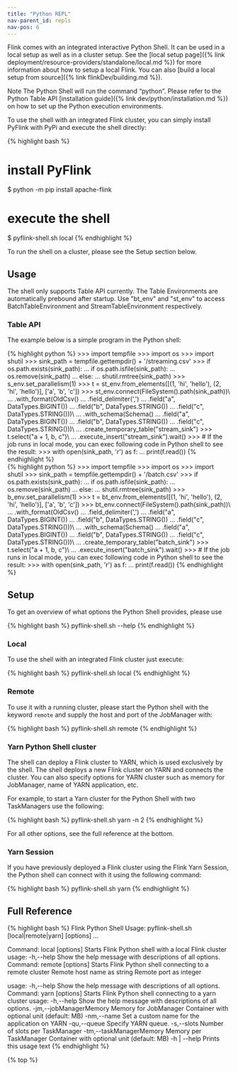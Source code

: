 ```yaml
---
title: "Python REPL"
nav-parent_id: repls
nav-pos: 6
---
```

<!--
Licensed to the Apache Software Foundation (ASF) under one
or more contributor license agreements.  See the NOTICE file
distributed with this work for additional information
regarding copyright ownership.  The ASF licenses this file
to you under the Apache License, Version 2.0 (the
"License"); you may not use this file except in compliance
with the License.  You may obtain a copy of the License at

  http://www.apache.org/licenses/LICENSE-2.0

Unless required by applicable law or agreed to in writing,
software distributed under the License is distributed on an
"AS IS" BASIS, WITHOUT WARRANTIES OR CONDITIONS OF ANY
KIND, either express or implied.  See the License for the
specific language governing permissions and limitations
under the License.
-->

Flink comes with an integrated interactive Python Shell.
It can be used in a local setup as well as in a cluster setup.
See the [local setup page]({% link deployment/resource-providers/standalone/local.md %}) for more information about how to setup a local Flink.
You can also [build a local setup from source]({% link flinkDev/building.md %}).

<span class="label label-info">Note</span> The Python Shell will run the command “python”. Please refer to the Python Table API [installation guide]({% link dev/python/installation.md %}) on how to set up the Python execution environments.

To use the shell with an integrated Flink cluster, you can simply install PyFlink with PyPi and execute the shell directly:

{% highlight bash %}
# install PyFlink
$ python -m pip install apache-flink
# execute the shell
$ pyflink-shell.sh local
{% endhighlight %}

To run the shell on a cluster, please see the Setup section below.

## Usage

The shell only supports Table API currently.
The Table Environments are automatically prebound after startup. 
Use "bt_env" and "st_env" to access BatchTableEnvironment and StreamTableEnvironment respectively.

### Table API

The example below is a simple program in the Python shell:
<div class="codetabs" markdown="1">
<div data-lang="stream" markdown="1">
{% highlight python %}
>>> import tempfile
>>> import os
>>> import shutil
>>> sink_path = tempfile.gettempdir() + '/streaming.csv'
>>> if os.path.exists(sink_path):
...     if os.path.isfile(sink_path):
...         os.remove(sink_path)
...     else:
...         shutil.rmtree(sink_path)
>>> s_env.set_parallelism(1)
>>> t = st_env.from_elements([(1, 'hi', 'hello'), (2, 'hi', 'hello')], ['a', 'b', 'c'])
>>> st_env.connect(FileSystem().path(sink_path))\
...     .with_format(OldCsv()
...         .field_delimiter(',')
...         .field("a", DataTypes.BIGINT())
...         .field("b", DataTypes.STRING())
...         .field("c", DataTypes.STRING()))\
...     .with_schema(Schema()
...         .field("a", DataTypes.BIGINT())
...         .field("b", DataTypes.STRING())
...         .field("c", DataTypes.STRING()))\
...     .create_temporary_table("stream_sink")
>>> t.select("a + 1, b, c")\
...     .execute_insert("stream_sink").wait()
>>> # If the job runs in local mode, you can exec following code in Python shell to see the result:
>>> with open(sink_path, 'r') as f:
...     print(f.read())
{% endhighlight %}
</div>
<div data-lang="batch" markdown="1">
{% highlight python %}
>>> import tempfile
>>> import os
>>> import shutil
>>> sink_path = tempfile.gettempdir() + '/batch.csv'
>>> if os.path.exists(sink_path):
...     if os.path.isfile(sink_path):
...         os.remove(sink_path)
...     else:
...         shutil.rmtree(sink_path)
>>> b_env.set_parallelism(1)
>>> t = bt_env.from_elements([(1, 'hi', 'hello'), (2, 'hi', 'hello')], ['a', 'b', 'c'])
>>> bt_env.connect(FileSystem().path(sink_path))\
...     .with_format(OldCsv()
...         .field_delimiter(',')
...         .field("a", DataTypes.BIGINT())
...         .field("b", DataTypes.STRING())
...         .field("c", DataTypes.STRING()))\
...     .with_schema(Schema()
...         .field("a", DataTypes.BIGINT())
...         .field("b", DataTypes.STRING())
...         .field("c", DataTypes.STRING()))\
...     .create_temporary_table("batch_sink")
>>> t.select("a + 1, b, c")\
...     .execute_insert("batch_sink").wait()
>>> # If the job runs in local mode, you can exec following code in Python shell to see the result:
>>> with open(sink_path, 'r') as f:
...     print(f.read())
{% endhighlight %}
</div>
</div>

## Setup

To get an overview of what options the Python Shell provides, please use

{% highlight bash %}
pyflink-shell.sh --help
{% endhighlight %}

### Local

To use the shell with an integrated Flink cluster just execute:

{% highlight bash %}
pyflink-shell.sh local
{% endhighlight %}


### Remote

To use it with a running cluster, please start the Python shell with the keyword `remote`
and supply the host and port of the JobManager with:

{% highlight bash %}
pyflink-shell.sh remote <hostname> <portnumber>
{% endhighlight %}

### Yarn Python Shell cluster

The shell can deploy a Flink cluster to YARN, which is used exclusively by the
shell.
The shell deploys a new Flink cluster on YARN and connects the
cluster. You can also specify options for YARN cluster such as memory for
JobManager, name of YARN application, etc.

For example, to start a Yarn cluster for the Python Shell with two TaskManagers
use the following:

{% highlight bash %}
pyflink-shell.sh yarn -n 2
{% endhighlight %}

For all other options, see the full reference at the bottom.


### Yarn Session

If you have previously deployed a Flink cluster using the Flink Yarn Session,
the Python shell can connect with it using the following command:

{% highlight bash %}
pyflink-shell.sh yarn
{% endhighlight %}


## Full Reference

{% highlight bash %}
Flink Python Shell
Usage: pyflink-shell.sh [local|remote|yarn] [options] <args>...

Command: local [options]
Starts Flink Python shell with a local Flink cluster
usage:
     -h,--help   Show the help message with descriptions of all options.
Command: remote [options] <host> <port>
Starts Flink Python shell connecting to a remote cluster
  <host>
        Remote host name as string
  <port>
        Remote port as integer

usage:
     -h,--help   Show the help message with descriptions of all options.
Command: yarn [options]
Starts Flink Python shell connecting to a yarn cluster
usage:
     -h,--help                       Show the help message with descriptions of
                                     all options.
     -jm,--jobManagerMemory <arg>    Memory for JobManager Container with
                                     optional unit (default: MB)
     -nm,--name <arg>                Set a custom name for the application on
                                     YARN
     -qu,--queue <arg>               Specify YARN queue.
     -s,--slots <arg>                Number of slots per TaskManager
     -tm,--taskManagerMemory <arg>   Memory per TaskManager Container with
                                     optional unit (default: MB)
-h | --help
      Prints this usage text
{% endhighlight %}

{% top %}
